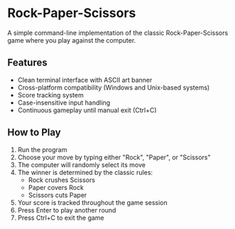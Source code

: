 # Rock-Paper-Scissors

A simple command-line implementation of the classic Rock-Paper-Scissors game where you play against the computer.

## Features

- Clean terminal interface with ASCII art banner
- Cross-platform compatibility (Windows and Unix-based systems)
- Score tracking system
- Case-insensitive input handling
- Continuous gameplay until manual exit (Ctrl+C)

## How to Play

1. Run the program
2. Choose your move by typing either "Rock", "Paper", or "Scissors"
3. The computer will randomly select its move
4. The winner is determined by the classic rules:
   - Rock crushes Scissors
   - Paper covers Rock
   - Scissors cuts Paper
5. Your score is tracked throughout the game session
6. Press Enter to play another round
7. Press Ctrl+C to exit the game